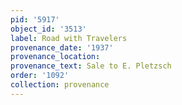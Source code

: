 ```yaml
---
pid: '5917'
object_id: '3513'
label: Road with Travelers
provenance_date: '1937'
provenance_location:
provenance_text: Sale to E. Pletzsch
order: '1092'
collection: provenance
---
```

